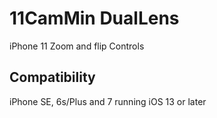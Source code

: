 # 11CamMin DualLens

iPhone 11 Zoom and flip Controls

## Compatibility

iPhone SE, 6s/Plus and 7 running iOS 13 or later
